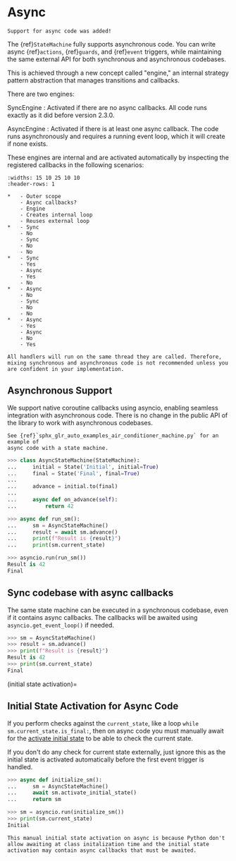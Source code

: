 # Async

```{versionadded} 2.3.0
Support for async code was added!
```

The {ref}`StateMachine` fully supports asynchronous code. You can write async {ref}`actions`, {ref}`guards`, and {ref}`event` triggers, while maintaining the same external API for both synchronous and asynchronous codebases.

This is achieved through a new concept called "engine," an internal strategy pattern abstraction that manages transitions and callbacks.

There are two engines:

SyncEngine
: Activated if there are no async callbacks. All code runs exactly as it did before version 2.3.0.

AsyncEngine
: Activated if there is at least one async callback. The code runs asynchronously and requires a running event loop, which it will create if none exists.

These engines are internal and are activated automatically by inspecting the registered callbacks in the following scenarios:


```{list-table} Sync vs async engines
:widths: 15 10 25 10 10
:header-rows: 1

*   - Outer scope
    - Async callbacks?
    - Engine
    - Creates internal loop
    - Reuses external loop
*   - Sync
    - No
    - Sync
    - No
    - No
*   - Sync
    - Yes
    - Async
    - Yes
    - No
*   - Async
    - No
    - Sync
    - No
    - No
*   - Async
    - Yes
    - Async
    - No
    - Yes

```


```{note}
All handlers will run on the same thread they are called. Therefore, mixing synchronous and asynchronous code is not recommended unless you are confident in your implementation.
```

## Asynchronous Support

We support native coroutine callbacks using asyncio, enabling seamless integration with asynchronous code. There is no change in the public API of the library to work with asynchronous codebases.


```{seealso}
See {ref}`sphx_glr_auto_examples_air_conditioner_machine.py` for an example of
async code with a state machine.
```


```py
>>> class AsyncStateMachine(StateMachine):
...     initial = State('Initial', initial=True)
...     final = State('Final', final=True)
...
...     advance = initial.to(final)
...
...     async def on_advance(self):
...         return 42

>>> async def run_sm():
...     sm = AsyncStateMachine()
...     result = await sm.advance()
...     print(f"Result is {result}")
...     print(sm.current_state)

>>> asyncio.run(run_sm())
Result is 42
Final

```

## Sync codebase with async callbacks

The same state machine can be executed in a synchronous codebase, even if it contains async callbacks. The callbacks will be awaited using `asyncio.get_event_loop()` if needed.


```py
>>> sm = AsyncStateMachine()
>>> result = sm.advance()
>>> print(f"Result is {result}")
Result is 42
>>> print(sm.current_state)
Final

```


(initial state activation)=
## Initial State Activation for Async Code


If you perform checks against the `current_state`, like a loop `while sm.current_state.is_final:`, then on async code you must manually
await for the  [activate initial state](statemachine.StateMachine.activate_initial_state) to be able to check the current state.

If you don't do any check for current state externally, just ignore this as the initial state is activated automatically before the first event trigger is handled.


```py
>>> async def initialize_sm():
...     sm = AsyncStateMachine()
...     await sm.activate_initial_state()
...     return sm

>>> sm = asyncio.run(initialize_sm())
>>> print(sm.current_state)
Initial

```

```{hint}
This manual initial state activation on async is because Python don't allow awaiting at class initalization time and the initial state activation may contain async callbacks that must be awaited.
```
